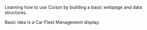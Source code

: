 Learning how to use Cursor by building a basic webpage and data structures.

Basic idea is a Car Fleet Management display.